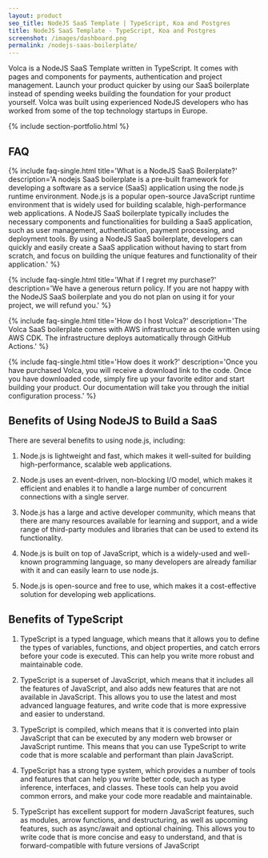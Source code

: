 ```yaml
---
layout: product
seo_title: NodeJS SaaS Template | TypeScript, Koa and Postgres
title: NodeJS SaaS Template - TypeScript, Koa and Postgres
screenshot: /images/dashboard.png
permalink: /nodejs-saas-boilerplate/
---
```


Volca is a NodeJS SaaS Template written in TypeScript. It comes with pages and components for payments, authentication and project management. Launch your product quicker by using our SaaS boilerplate instead of spending weeks building the foundation for your product yourself. Volca was built using experienced NodeJS developers who has worked from some of the top technology startups in Europe.

{% include section-portfolio.html %}

## FAQ

{% include faq-single.html title='What is a NodeJS SaaS Boilerplate?' description='A nodejs SaaS boilerplate is a pre-built framework for developing a software as a service (SaaS) application using the node.js runtime environment. Node.js is a popular open-source JavaScript runtime environment that is widely used for building scalable, high-performance web applications. A NodeJS SaaS boilerplate typically includes the necessary components and functionalities for building a SaaS application, such as user management, authentication, payment processing, and deployment tools. By using a NodeJS SaaS boilerplate, developers can quickly and easily create a SaaS application without having to start from scratch, and focus on building the unique features and functionality of their application.' %}

{% include faq-single.html title='What if I regret my purchase?' description='We have a generous return policy. If you are not happy with the NodeJS SaaS boilerplate and you do not plan on using it for your project, we will refund you.' %}

{% include faq-single.html title='How do I host Volca?' description='The Volca SaaS boilerplate comes with AWS infrastructure as code written using AWS CDK. The infrastructure deploys automatically through GitHub Actions.' %}

{% include faq-single.html title='How does it work?' description='Once you have purchased Volca, you will receive a download link to the code. Once you have downloaded code, simply fire up your favorite editor and start building your product. Our documentation will take you through the initial configuration process.' %}


## Benefits of Using NodeJS to Build a SaaS

There are several benefits to using node.js, including:

1. Node.js is lightweight and fast, which makes it well-suited for building high-performance, scalable web applications.

2. Node.js uses an event-driven, non-blocking I/O model, which makes it efficient and enables it to handle a large number of concurrent connections with a single server.

3. Node.js has a large and active developer community, which means that there are many resources available for learning and support, and a wide range of third-party modules and libraries that can be used to extend its functionality.

4. Node.js is built on top of JavaScript, which is a widely-used and well-known programming language, so many developers are already familiar with it and can easily learn to use node.js.

5. Node.js is open-source and free to use, which makes it a cost-effective solution for developing web applications.

## Benefits of TypeScript

1. TypeScript is a typed language, which means that it allows you to define the types of variables, functions, and object properties, and catch errors before your code is executed. This can help you write more robust and maintainable code.

2. TypeScript is a superset of JavaScript, which means that it includes all the features of JavaScript, and also adds new features that are not available in JavaScript. This allows you to use the latest and most advanced language features, and write code that is more expressive and easier to understand.

3. TypeScript is compiled, which means that it is converted into plain JavaScript that can be executed by any modern web browser or JavaScript runtime. This means that you can use TypeScript to write code that is more scalable and performant than plain JavaScript.

4. TypeScript has a strong type system, which provides a number of tools and features that can help you write better code, such as type inference, interfaces, and classes. These tools can help you avoid common errors, and make your code more readable and maintainable.

5. TypeScript has excellent support for modern JavaScript features, such as modules, arrow functions, and destructuring, as well as upcoming features, such as async/await and optional chaining. This allows you to write code that is more concise and easy to understand, and that is forward-compatible with future versions of JavaScript